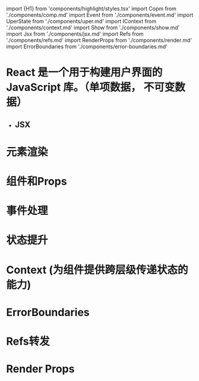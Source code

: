 import {H1} from 'components/highlight/styles.tsx'
import Copm from './components/comp.md'
import Event from './components/event.md'
import UperState from './components/uper.md'
import IContext from './components/context.md'
import Show from './components/show.md'
import Jsx from './components/jsx.md'
import Refs from './components/refs.md'
import RenderProps from './components/render.md'
import ErrorBoundaries from './components/error-boundaries.md'

<H1 id="jsx">
  React 是一个用于构建用户界面的 JavaScript 库。（单项数据， 不可变数据）
</H1>

* ## JSX 

<Jsx/>

<H1 id="render">
  元素渲染
</H1>

<Show />

<H1 id="props">
  组件和Props
</H1>

<Copm />

<H1 id="event">
  事件处理
</H1>

<Event />

<H1 id="uper">
  状态提升
</H1>

<UperState />

<H1 id="context">
   Context (为组件提供跨层级传递状态的能力)
</H1>
<IContext/>

<H1 id="error">
  ErrorBoundaries
</H1>
<ErrorBoundaries />

<H1 id="refs">
  Refs转发
</H1>

<Refs />

<H1 id="renderProps">
  Render Props
</H1>

<RenderProps />